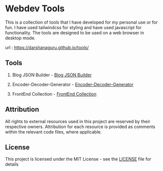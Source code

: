 # Webdev Tools

This is a collection of tools that I have developed for my personal use or for fun. I have used tailwindcss for styling and have used javascript for functionality. The tools are designed to be used on a web browser in desktop mode.

url : https://darshanaguru.github.io/tools/

## Tools

1. Blog JSON Builder - [Blog JSON Builder](https://github.com/DarshanAguru/tools/tree/main/WEBDEV/tools/blog-json-builder)

2. Encoder-Decoder-Generator - [Encoder-Decoder-Generator](https://github.com/DarshanAguru/tools/tree/main/WEBDEV/tools/encoder-decoder)

3. FrontEnd Collection - [FrontEnd Collection](https://github.com/DarshanAguru/tools/tree/main/WEBDEV/tools/front-end-collection)


## Attribution
All rights to external resources used in this project are reserved by their respective owners. Attribution for each resource is provided as comments within the relevant code files, where applicable.

## License               

This project is licensed under the MIT License - see the [LICENSE](https://github.com/aguru-darshan/webdev-tools/blob/main/LICENSE) file for details